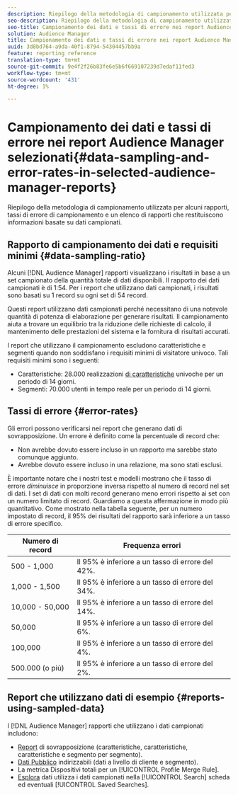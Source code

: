 ```yaml
---
description: Riepilogo della metodologia di campionamento utilizzata per alcuni rapporti, tassi di errore di campionamento e un elenco di rapporti che restituiscono informazioni basate su dati campionati.
seo-description: Riepilogo della metodologia di campionamento utilizzata per alcuni rapporti, tassi di errore di campionamento e un elenco di rapporti che restituiscono informazioni basate su dati campionati.
seo-title: Campionamento dei dati e tassi di errore nei report Audience Manager  selezionati
solution: Audience Manager
title: Campionamento dei dati e tassi di errore nei report Audience Manager  selezionati
uuid: 3d8bd764-a9da-40f1-8794-54304457bb9a
feature: reporting reference
translation-type: tm+mt
source-git-commit: 9e4f2f26b83fe6e5b6f669107239d7edaf11fed3
workflow-type: tm+mt
source-wordcount: '431'
ht-degree: 1%

---
```



# Campionamento dei dati e tassi di errore nei report Audience Manager  selezionati{#data-sampling-and-error-rates-in-selected-audience-manager-reports}

Riepilogo della metodologia di campionamento utilizzata per alcuni rapporti, tassi di errore di campionamento e un elenco di rapporti che restituiscono informazioni basate su dati campionati.

## Rapporto di campionamento dei dati e requisiti minimi {#data-sampling-ratio}

Alcuni [!DNL Audience Manager] rapporti visualizzano i risultati in base a un set campionato della quantità totale di dati disponibili. Il rapporto dei dati campionati è di 1:54. Per i report che utilizzano dati campionati, i risultati sono basati su 1 record su ogni set di 54 record.

Questi report utilizzano dati campionati perché necessitano di una notevole quantità di potenza di elaborazione per generare risultati. Il campionamento aiuta a trovare un equilibrio tra la riduzione delle richieste di calcolo, il mantenimento delle prestazioni del sistema e la fornitura di risultati accurati.

I report che utilizzano il campionamento escludono caratteristiche e segmenti quando non soddisfano i requisiti minimi di visitatore univoco. Tali requisiti minimi sono i seguenti:

* Caratteristiche: 28.000 realizzazioni [di caratteristiche](/help/using/features/traits/trait-and-segment-qualification-reference.md#unique-trait-realizations) univoche per un periodo di 14 giorni.
* Segmenti: 70.000 utenti in tempo reale per un periodo di 14 giorni.

## Tassi di errore {#error-rates}

Gli errori possono verificarsi nei report che generano dati di sovrapposizione. Un errore è definito come la percentuale di record che:

* Non avrebbe dovuto essere incluso in un rapporto ma sarebbe stato comunque aggiunto.
* Avrebbe dovuto essere incluso in una relazione, ma sono stati esclusi.

È importante notare che i nostri test e modelli mostrano che il tasso di errore *diminuisce* in proporzione inversa rispetto al numero di record nel set di dati. I set di dati con molti record generano meno errori rispetto ai set con un numero limitato di record. Guardiamo a questa affermazione in modo più quantitativo. Come mostrato nella tabella seguente, per un numero impostato di record, il 95% dei risultati del rapporto sarà inferiore a un tasso di errore specifico.

| Numero di record | Frequenza errori |
|--- |--- |
| 500 - 1,000 | Il 95% è inferiore a un tasso di errore del 42%. |
| 1,000 - 1,500 | Il 95% è inferiore a un tasso di errore del 34%. |
| 10,000 - 50,000 | Il 95% è inferiore a un tasso di errore del 14%. |
| 50,000 | Il 95% è inferiore a un tasso di errore del 6%. |
| 100,000 | Il 95% è inferiore a un tasso di errore del 4%. |
| 500.000 (o più) | Il 95% è inferiore a un tasso di errore del 2%. |

## Report che utilizzano dati di esempio {#reports-using-sampled-data}

I [!DNL Audience Manager] rapporti che utilizzano i dati campionati includono:

* [Report](../reporting/dynamic-reports/dynamic-reports.md#interactive-and-overlap-reports) di sovrapposizione (caratteristiche, caratteristiche, caratteristiche e segmento per segmento).
* [Dati Pubblico](../features/addressable-audiences.md) indirizzabili (dati a livello di cliente e segmento).
* La metrica Dispositivi [](../features/profile-merge-rules/profile-link-metrics.md#merge-rule-metrics) totali per un [!UICONTROL Profile Merge Rule].
* [Esplora](../features/data-explorer/data-explorer-signals-search/data-explorer-search-pairs.md) dati utilizza i dati campionati nella [!UICONTROL Search] scheda ed eventuali [!UICONTROL Saved Searches].